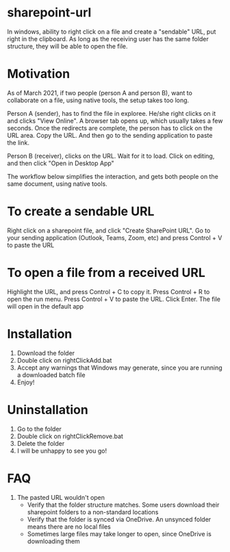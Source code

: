 # sharepoint-url
In windows, ability to right click on a file and create a "sendable" URL, put right in the clipboard. As long as the receiving user has the same folder structure, they will be able to open the file.

# Motivation
As of March 2021, if two people (person A and person B), want to collaborate on a file, using native tools, the setup takes too long. 

Person A (sender), has to find the file in exploree. He/she right clicks on it and clicks "View Online". A browser tab opens up, which usually takes a few seconds. Once the redirects are complete, the person has to click on the URL area. Copy the URL. And then go to the sending application to paste the link.

Person B (receiver), clicks on the URL. Wait for it to load. Click on editing, and then click "Open in Desktop App"

The workflow below simplifies the interaction, and gets both people on the same document, using native tools. 

# To create a sendable URL
Right click on a sharepoint file, and click "Create SharePoint URL". Go to your sending application (Outlook, Teams, Zoom, etc) and press Control + V to paste the URL

# To open a file from a received URL
Highlight the URL, and press Control + C to copy it. Press Control + R to open the run menu. Press Control + V to paste the URL. Click Enter. The file will open in the default app

# Installation
1. Download the folder
1. Double click on rightClickAdd.bat
1. Accept any warnings that Windows may generate, since you are running a downloaded batch file
1. Enjoy!

# Uninstallation
1. Go to the folder
1. Double click on rightClickRemove.bat
1. Delete the folder
1. I will be unhappy to see you go!

# FAQ
1. The pasted URL wouldn't open
   - Verify that the folder structure matches. Some users download their sharepoint folders to a non-standard locations
   - Verify that the folder is synced via OneDrive. An unsynced folder means there are no local files
   - Sometimes large files may take longer to open, since OneDrive is downloading them


